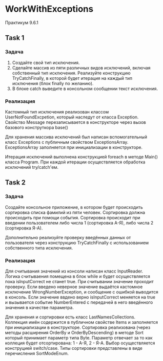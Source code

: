 # WorkWithExceptions
 Практикум 9.6.1

## Task 1
### Задача

1. Создайте свой тип исключения.
2. Сделайте массив из пяти различных видов исключений, включая собственный тип исключения. Реализуйте конструкцию TryCatchFinally, в которой будет итерация на каждый тип исключения (блок finally по желанию).
3. В блоке catch выведите в консольном сообщении текст исключения.

### Реализация
Кастомный тип исключения реализован классом UserNotFoundExcpetion, который наследут от класса Exception.
Свойство Message перезаписывается в конструкторе через вызов базового конструткора base()

Для хранения массива исключений был написан вспомогательный класс Exceptions с публичным свойством ExceptionsArray.
ExceptionsArray заполняется при инициализации в конструкторе.

Итерация исключений выполнена конструкцией foreach в методе Main() класса Program. 
При каждой итерации осуществляется обработка исключений try/catch'ем.

## Task 2
### Задача
Создайте консольное приложение, в котором будет происходить сортировка списка фамилий из пяти человек. Сортировка должна происходить при помощи события. Сортировка происходит при введении пользователем либо числа 1 (сортировка А-Я), либо числа 2 (сортировка Я-А).

Дополнительно реализуйте проверку введённых данных от пользователя через конструкцию TryCatchFinally с использованием собственного типа исключения.

### Реализация
Для считывания значений из консоли написан класс InputReader.
Логика считываения помещена в блок while и будет осуществляется пока isInputCorrect не станет true.
При считывании значение проходит проверку. Если введено неверное значение выдаётся кастомное исключение WrongNumberException, и сообщение с ошибкой выводится в консоль.
Если значение ввдено верно isInputCorrect меняется на true и вызывается событие NumberEntered с передачей в него введённого значения в качестве параметра.

Для хранения и сортировки есть класс LastNamesCollections. 
Коллекция имён содержится в публичном свойстве Items и заполняется при инициализации в конструкторе.
Сортировка реализована (через методы расширения OrderBy и OrderByDescending) в методе Sort который принимает параметр типа Byte.
Параметр отвечает за то как коллеция будет отсортирована: 1 - А-Я, 2 - Я-А.
Выбор осуществляется конструцией switch/case.
Типы сортировки представлены в виде перечисления SortModeEnum.
